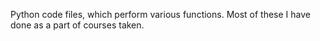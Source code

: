 Python code files, which perform various functions. Most of these I have done as a part of courses taken. 
